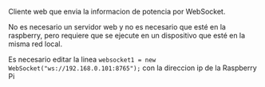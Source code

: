 Cliente web que envia la informacion de potencia por WebSocket.

No es necesario un servidor web y no es necesario que esté en la raspberry, pero requiere que se ejecute en un dispositivo que esté en la misma red local.

Es necesario editar la linea `websocket1 = new WebSocket("ws://192.168.0.101:8765");` con la direccion ip de la Raspberry Pi
